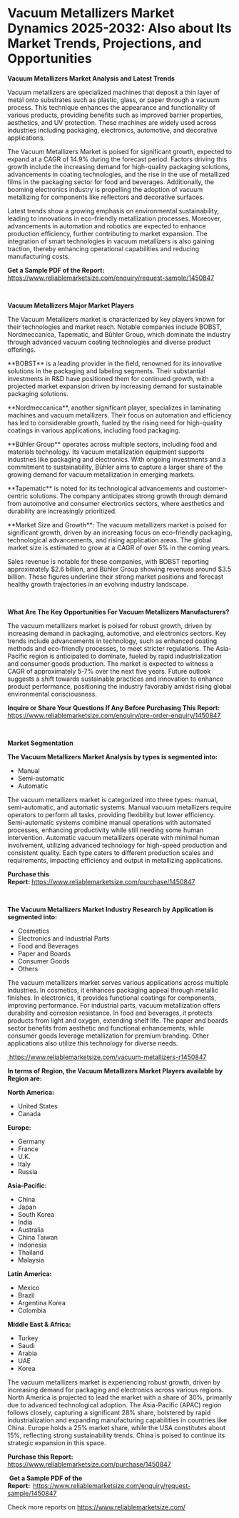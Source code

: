 <p><h1>Vacuum Metallizers Market Dynamics 2025-2032: Also about Its Market Trends, Projections, and Opportunities</h1></p><p><strong>Vacuum Metallizers Market Analysis and Latest Trends</strong></p>
<p><p>Vacuum metallizers are specialized machines that deposit a thin layer of metal onto substrates such as plastic, glass, or paper through a vacuum process. This technique enhances the appearance and functionality of various products, providing benefits such as improved barrier properties, aesthetics, and UV protection. These machines are widely used across industries including packaging, electronics, automotive, and decorative applications.</p><p>The Vacuum Metallizers Market is poised for significant growth, expected to expand at a CAGR of 14.9% during the forecast period. Factors driving this growth include the increasing demand for high-quality packaging solutions, advancements in coating technologies, and the rise in the use of metallized films in the packaging sector for food and beverages. Additionally, the booming electronics industry is propelling the adoption of vacuum metallizing for components like reflectors and decorative surfaces.</p><p>Latest trends show a growing emphasis on environmental sustainability, leading to innovations in eco-friendly metallization processes. Moreover, advancements in automation and robotics are expected to enhance production efficiency, further contributing to market expansion. The integration of smart technologies in vacuum metallizers is also gaining traction, thereby enhancing operational capabilities and reducing manufacturing costs.</p></p>
<p><strong>Get a Sample PDF of the Report:&nbsp;</strong> <a href="https://www.reliablemarketsize.com/enquiry/request-sample/1450847?utm_campaign=2946&utm_medium=2&utm_source=Github&utm_content=ia&utm_term=09042025&utm_id=vacuum-metallizers">https://www.reliablemarketsize.com/enquiry/request-sample/1450847</a></p>
<p>&nbsp;</p>
<p><strong>Vacuum Metallizers Major Market Players</strong></p>
<p><p>The Vacuum Metallizers market is characterized by key players known for their technologies and market reach. Notable companies include BOBST, Nordmeccanica, Tapematic, and Bühler Group, which dominate the industry through advanced vacuum coating technologies and diverse product offerings.</p><p>**BOBST** is a leading provider in the field, renowned for its innovative solutions in the packaging and labeling segments. Their substantial investments in R&D have positioned them for continued growth, with a projected market expansion driven by increasing demand for sustainable packaging solutions.</p><p>**Nordmeccanica**, another significant player, specializes in laminating machines and vacuum metallizers. Their focus on automation and efficiency has led to considerable growth, fueled by the rising need for high-quality coatings in various applications, including food packaging.</p><p>**Bühler Group** operates across multiple sectors, including food and materials technology. Its vacuum metallization equipment supports industries like packaging and electronics. With ongoing investments and a commitment to sustainability, Bühler aims to capture a larger share of the growing demand for vacuum metallization in emerging markets.</p><p>**Tapematic** is noted for its technological advancements and customer-centric solutions. The company anticipates strong growth through demand from automotive and consumer electronics sectors, where aesthetics and durability are increasingly prioritized.</p><p>**Market Size and Growth**: The vacuum metallizers market is poised for significant growth, driven by an increasing focus on eco-friendly packaging, technological advancements, and rising application areas. The global market size is estimated to grow at a CAGR of over 5% in the coming years.</p><p>Sales revenue is notable for these companies, with BOBST reporting approximately $2.6 billion, and Bühler Group showing revenues around $3.5 billion. These figures underline their strong market positions and forecast healthy growth trajectories in an evolving industry landscape.</p></p>
<p>&nbsp;</p>
<p><strong>What Are The Key Opportunities For Vacuum Metallizers Manufacturers?</strong></p>
<p><p>The vacuum metallizers market is poised for robust growth, driven by increasing demand in packaging, automotive, and electronics sectors. Key trends include advancements in technology, such as enhanced coating methods and eco-friendly processes, to meet stricter regulations. The Asia-Pacific region is anticipated to dominate, fueled by rapid industrialization and consumer goods production. The market is expected to witness a CAGR of approximately 5-7% over the next five years. Future outlook suggests a shift towards sustainable practices and innovation to enhance product performance, positioning the industry favorably amidst rising global environmental consciousness.</p></p>
<p><strong>Inquire or Share Your Questions If Any Before Purchasing This Report:</strong> <a href="https://www.reliablemarketsize.com/enquiry/pre-order-enquiry/1450847?utm_campaign=2946&utm_medium=2&utm_source=Github&utm_content=ia&utm_term=09042025&utm_id=vacuum-metallizers">https://www.reliablemarketsize.com/enquiry/pre-order-enquiry/1450847</a></p>
<p>&nbsp;</p>
<p><strong>Market Segmentation</strong></p>
<p><strong>The Vacuum Metallizers Market Analysis by types is segmented into:</strong></p>
<p><ul><li>Manual</li><li>Semi-automatic</li><li>Automatic</li></ul></p>
<p><p>The vacuum metallizers market is categorized into three types: manual, semi-automatic, and automatic systems. Manual vacuum metallizers require operators to perform all tasks, providing flexibility but lower efficiency. Semi-automatic systems combine manual operations with automated processes, enhancing productivity while still needing some human intervention. Automatic vacuum metallizers operate with minimal human involvement, utilizing advanced technology for high-speed production and consistent quality. Each type caters to different production scales and requirements, impacting efficiency and output in metallizing applications.</p></p>
<p><strong>Purchase this Report:&nbsp;</strong><a href="https://www.reliablemarketsize.com/purchase/1450847?utm_campaign=2946&utm_medium=2&utm_source=Github&utm_content=ia&utm_term=09042025&utm_id=vacuum-metallizers">https://www.reliablemarketsize.com/purchase/1450847</a></p>
<p>&nbsp;</p>
<p><strong>The Vacuum Metallizers Market Industry Research by Application is segmented into:</strong></p>
<p><ul><li>Cosmetics</li><li>Electronics and Industrial Parts</li><li>Food and Beverages</li><li>Paper and Boards</li><li>Consumer Goods</li><li>Others</li></ul></p>
<p><p>The vacuum metallizers market serves various applications across multiple industries. In cosmetics, it enhances packaging appeal through metallic finishes. In electronics, it provides functional coatings for components, improving performance. For industrial parts, vacuum metallization offers durability and corrosion resistance. In food and beverages, it protects products from light and oxygen, extending shelf life. The paper and boards sector benefits from aesthetic and functional enhancements, while consumer goods leverage metallization for premium branding. Other applications also utilize this technology for diverse needs.</p></p>
<p><a href="https://www.reliablemarketsize.com/vacuum-metallizers-r1450847?utm_campaign=2946&utm_medium=2&utm_source=Github&utm_content=ia&utm_term=09042025&utm_id=vacuum-metallizers">&nbsp;https://www.reliablemarketsize.com/vacuum-metallizers-r1450847</a></p>
<p><strong>In terms of Region, the Vacuum Metallizers Market Players available by Region are:</strong></p>
<p>
    <p> <strong> North America: </strong>
        <ul>
            <li>United States</li>
            <li>Canada</li>
        </ul>
        </p> 
    <p> <strong> Europe: </strong>
        <ul>
            <li>Germany</li>
            <li>France</li>
            <li>U.K.</li>
            <li>Italy</li>
            <li>Russia</li>
        </ul>
        </p> 
    <p> <strong> Asia-Pacific: </strong>
        <ul>
            <li>China</li>
            <li>Japan</li>
            <li>South Korea</li>
            <li>India</li>
            <li>Australia</li>
            <li>China Taiwan</li>
            <li>Indonesia</li>
            <li>Thailand</li>
            <li>Malaysia</li>
        </ul>
        </p> 
    <p> <strong> Latin America: </strong>
        <ul>
            <li>Mexico</li>
            <li>Brazil</li>
            <li>Argentina Korea</li>
            <li>Colombia</li>
        </ul>
        </p> 
    <p> <strong> Middle East & Africa: </strong>
        <ul>
            <li>Turkey</li>
            <li>Saudi</li>
            <li>Arabia</li>
            <li>UAE</li>
            <li>Korea</li>
        </ul>
    </p>
    </p>
<p><p>The vacuum metallizers market is experiencing robust growth, driven by increasing demand for packaging and electronics across various regions. North America is projected to lead the market with a share of 30%, primarily due to advanced technological adoption. The Asia-Pacific (APAC) region follows closely, capturing a significant 28% share, bolstered by rapid industrialization and expanding manufacturing capabilities in countries like China. Europe holds a 25% market share, while the USA constitutes about 15%, reflecting strong sustainability trends. China is poised to continue its strategic expansion in this space.</p></p>
<p><strong>Purchase this Report: </strong><a href="https://www.reliablemarketsize.com/purchase/1450847?utm_campaign=2946&utm_medium=2&utm_source=Github&utm_content=ia&utm_term=09042025&utm_id=vacuum-metallizers">https://www.reliablemarketsize.com/purchase/1450847</a></p>
<p>&nbsp;<strong>Get a Sample PDF of the Report:&nbsp;&nbsp;</strong><a href="https://www.reliablemarketsize.com/enquiry/request-sample/1450847?utm_campaign=2946&utm_medium=2&utm_source=Github&utm_content=ia&utm_term=09042025&utm_id=vacuum-metallizers">https://www.reliablemarketsize.com/enquiry/request-sample/1450847</a></p>
<p><strong></strong></p>
<p>Check more reports on <a href="https://www.reliablemarketsize.com/?utm_campaign=2946&utm_medium=2&utm_source=Github&utm_content=ia&utm_term=09042025&utm_id=vacuum-metallizers">https://www.reliablemarketsize.com/</a></p>